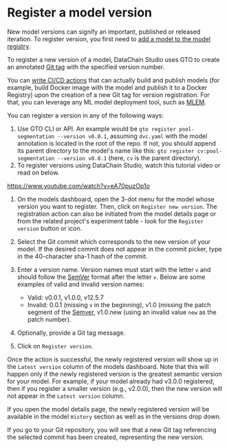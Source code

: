 # Register a model version

New model versions can signify an important, published or released iteration. To
register version, you first need to
[add a model to the model registry](add-a-model.md).

To register a new version of a model, DataChain Studio uses GTO to create an
annotated [Git tag][git tag] with the specified version number.

You can [write CI/CD actions][CI/CD] that can actually build and publish models
(for example, build Docker image with the model and publish it to a Docker
Registry) upon the creation of a new Git tag for version registration. For that,
you can leverage any ML model deployment tool, such as [MLEM].

You can register a version in any of the following ways:

1. Use GTO CLI or API. An example would be
   `gto register pool-segmentation --version v0.0.1`, assuming
   `dvc.yaml` with the model annotation is located in the root of the repo. If
   not, you should append its parent directory to the model's name like this:
   `gto register cv:pool-segmentation --version v0.0.1` (here, `cv`
   is the parent directory).
2. To register versions using DataChain Studio, watch this tutorial video or read on
   below.

https://www.youtube.com/watch?v=eA70puzOp1o

1. On the models dashboard, open the 3-dot menu for the model whose version you
   want to register. Then, click on `Register new version`. The registration
   action can also be initiated from the model details page or from the related
   project's experiment table - look for the `Register version` button or icon.

2. Select the Git commit which corresponds to the new version of your model. If
   the desired commit does not appear in the commit picker, type in the
   40-character sha-1 hash of the commit.
3. Enter a version name. Version names must start with the letter `v` and should
   follow the [SemVer] format after the letter `v`. Below are some examples of
   valid and invalid version names:
   - Valid: v0.0.1, v1.0.0, v12.5.7
   - Invalid: 0.0.1 (missing `v` in the beginning), v1.0 (missing the patch
     segment of the [Semver], v1.0.new (using an invalid value `new` as the
     patch number).

4. Optionally, provide a Git tag message.
5. Click on `Register version`.

Once the action is successful, the newly registered version will show up in the
`Latest version` column of the models dashboard. Note that this will happen only
if the newly registered version is the greatest semantic version for your model.
For example, if your model already had v3.0.0 registered, then if you register a
smaller version (e.g., v2.0.0), then the new version will not appear in the
`Latest version` column.

If you open the model details page, the newly registered version will be
available in the model `History` section as well as in the versions drop down.

If you go to your Git repository, you will see that a new Git tag referencing
the selected commit has been created, representing the new version.

[git tag]: https://git-scm.com/docs/git-tag
[semver]: https://semver.org/
[CI/CD]: use-models.md#deploying-and-publishing-models-in-cicd
[MLEM]: https://mlem.ai/
